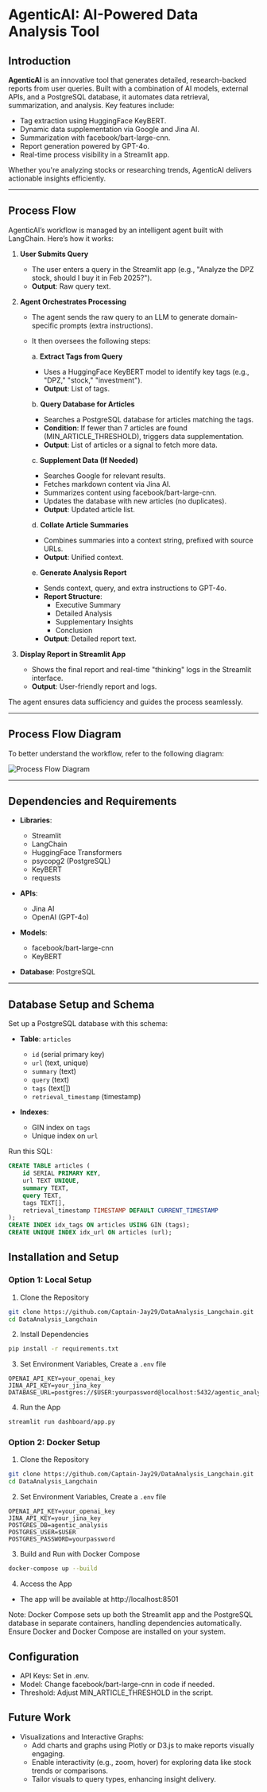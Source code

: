 # AgenticAI: AI-Powered Data Analysis Tool

## Introduction

**AgenticAI** is an innovative tool that generates detailed, research-backed reports from user queries. Built with a combination of AI models, external APIs, and a PostgreSQL database, it automates data retrieval, summarization, and analysis. Key features include:

- Tag extraction using HuggingFace KeyBERT.
- Dynamic data supplementation via Google and Jina AI.
- Summarization with facebook/bart-large-cnn.
- Report generation powered by GPT-4o.
- Real-time process visibility in a Streamlit app.

Whether you're analyzing stocks or researching trends, AgenticAI delivers actionable insights efficiently.

---

## Process Flow

AgenticAI’s workflow is managed by an intelligent agent built with LangChain. Here’s how it works:

1. **User Submits Query**  
   - The user enters a query in the Streamlit app (e.g., "Analyze the DPZ stock, should I buy it in Feb 2025?").  
   - **Output**: Raw query text.

2. **Agent Orchestrates Processing**  
   - The agent sends the raw query to an LLM to generate domain-specific prompts (extra instructions).  
   - It then oversees the following steps:

     a. **Extract Tags from Query**  
        - Uses a HuggingFace KeyBERT model to identify key tags (e.g., "DPZ," "stock," "investment").  
        - **Output**: List of tags.

     b. **Query Database for Articles**  
        - Searches a PostgreSQL database for articles matching the tags.  
        - **Condition**: If fewer than 7 articles are found (MIN_ARTICLE_THRESHOLD), triggers data supplementation.  
        - **Output**: List of articles or a signal to fetch more data.

     c. **Supplement Data (If Needed)**  
        - Searches Google for relevant results.  
        - Fetches markdown content via Jina AI.  
        - Summarizes content using facebook/bart-large-cnn.  
        - Updates the database with new articles (no duplicates).  
        - **Output**: Updated article list.

     d. **Collate Article Summaries**  
        - Combines summaries into a context string, prefixed with source URLs.  
        - **Output**: Unified context.

     e. **Generate Analysis Report**  
        - Sends context, query, and extra instructions to GPT-4o.  
        - **Report Structure**:  
          - Executive Summary  
          - Detailed Analysis  
          - Supplementary Insights  
          - Conclusion  
        - **Output**: Detailed report text.

3. **Display Report in Streamlit App**  
   - Shows the final report and real-time "thinking" logs in the Streamlit interface.  
   - **Output**: User-friendly report and logs.

The agent ensures data sufficiency and guides the process seamlessly.

---

## Process Flow Diagram

To better understand the workflow, refer to the following diagram:

![Process Flow Diagram](Process_Flow.png)

---

## Dependencies and Requirements

- **Libraries**:  
  - Streamlit  
  - LangChain  
  - HuggingFace Transformers  
  - psycopg2 (PostgreSQL)  
  - KeyBERT  
  - requests  

- **APIs**:  
  - Jina AI  
  - OpenAI (GPT-4o)  

- **Models**:  
  - facebook/bart-large-cnn  
  - KeyBERT  

- **Database**: PostgreSQL  

---

## Database Setup and Schema

Set up a PostgreSQL database with this schema:

- **Table**: `articles`  
  - `id` (serial primary key)  
  - `url` (text, unique)  
  - `summary` (text)  
  - `query` (text)  
  - `tags` (text[])  
  - `retrieval_timestamp` (timestamp)  

- **Indexes**:  
  - GIN index on `tags`  
  - Unique index on `url`  

Run this SQL:
```sql
CREATE TABLE articles (
    id SERIAL PRIMARY KEY,
    url TEXT UNIQUE,
    summary TEXT,
    query TEXT,
    tags TEXT[],
    retrieval_timestamp TIMESTAMP DEFAULT CURRENT_TIMESTAMP
);
CREATE INDEX idx_tags ON articles USING GIN (tags);
CREATE UNIQUE INDEX idx_url ON articles (url);
```

## Installation and Setup

### Option 1: Local Setup

1. Clone the Repository

```bash
git clone https://github.com/Captain-Jay29/DataAnalysis_Langchain.git
cd DataAnalysis_Langchain
```

2. Install Dependencies
```bash
pip install -r requirements.txt
```

3. Set Environment Variables, Create a ```.env``` file
```text
OPENAI_API_KEY=your_openai_key
JINA_API_KEY=your_jina_key
DATABASE_URL=postgres://$USER:yourpassword@localhost:5432/agentic_analysis
```

4. Run the App
```bash
streamlit run dashboard/app.py
```

### Option 2: Docker Setup

1. Clone the Repository

```bash
git clone https://github.com/Captain-Jay29/DataAnalysis_Langchain.git
cd DataAnalysis_Langchain
```

2. Set Environment Variables, Create a ```.env``` file
```text
OPENAI_API_KEY=your_openai_key
JINA_API_KEY=your_jina_key
POSTGRES_DB=agentic_analysis
POSTGRES_USER=$USER
POSTGRES_PASSWORD=yourpassword
```

3. Build and Run with Docker Compose
```bash
docker-compose up --build
```

4. Access the App
- The app will be available at http://localhost:8501

Note: Docker Compose sets up both the Streamlit app and the PostgreSQL database in separate containers, handling dependencies automatically. Ensure Docker and Docker Compose are installed on your system.

## Configuration
- API Keys: Set in .env.
- Model: Change facebook/bart-large-cnn in code if needed.
- Threshold: Adjust MIN_ARTICLE_THRESHOLD in the script.

## Future Work
- Visualizations and Interactive Graphs:
  - Add charts and graphs using Plotly or D3.js to make reports visually engaging.
  - Enable interactivity (e.g., zoom, hover) for exploring data like stock trends or comparisons.
  - Tailor visuals to query types, enhancing insight delivery.

